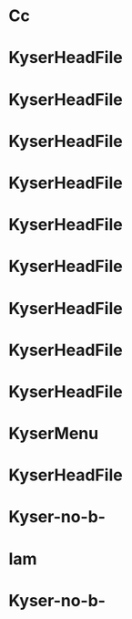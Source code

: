 # Cc
# KyserHeadFile
# KyserHeadFile
# KyserHeadFile
# KyserHeadFile
# KyserHeadFile
# KyserHeadFile
# KyserHeadFile
# KyserHeadFile
# KyserHeadFile
# KyserMenu
# KyserHeadFile
# Kyser-no-b-
# Iam
# Kyser-no-b-
